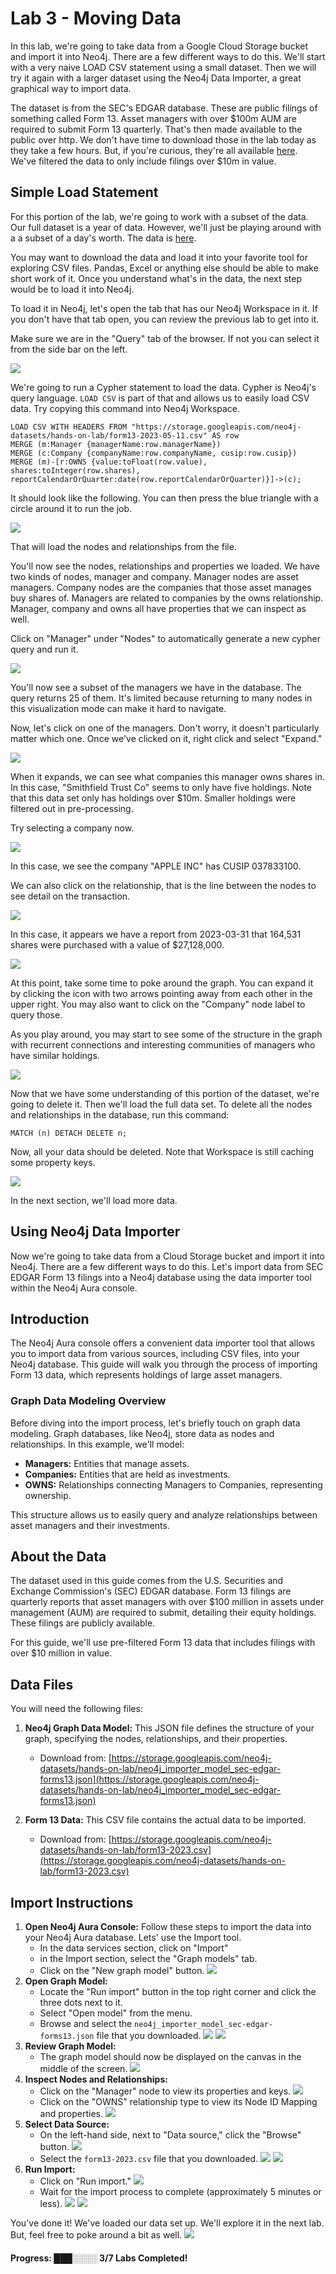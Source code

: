 # Lab 3 - Moving Data
In this lab, we're going to take data from a Google Cloud Storage bucket and import it into Neo4j.  There are a few different ways to do this.  We'll start with a very naive LOAD CSV statement using a small dataset. Then we will try it again with a larger dataset using the Neo4j Data Importer, a great graphical way to import data.

The dataset is from the SEC's EDGAR database.  These are public filings of something called Form 13.  Asset managers with over \$100m AUM are required to submit Form 13 quarterly.  That's then made available to the public over http.  We don't have time to download those in the lab today as they take a few hours.  But, if you're curious, they're all available [here](https://github.com/neo4j-partners/neo4j-sec-edgar-form13).  We've filtered the data to only include filings over $10m in value.

## Simple Load Statement
For this portion of the lab, we're going to work with a subset of the data.  Our full dataset is a year of data.  However, we'll just be playing around with a a subset of a day's worth.  The data is [here](https://storage.googleapis.com/neo4j-datasets/hands-on-lab/form13-2023-05-11.csv).

You may want to download the data and load it into your favorite tool for exploring CSV files.  Pandas, Excel or anything else should be able to make short work of it.  Once you understand what's in the data, the next step would be to load it into Neo4j.

To load it in Neo4j, let's open the tab that has our Neo4j Workspace in it.  If you don't have that tab open, you can review the previous lab to get into it.

Make sure we are in the "Query" tab of the browser. If not you can select it from the side bar on the left.

![](images/01.png)

We're going to run a Cypher statement to load the data.  Cypher is Neo4j's query language.  `LOAD CSV` is part of that and allows us to easily load CSV data.  Try copying this command into Neo4j Workspace.

    LOAD CSV WITH HEADERS FROM "https://storage.googleapis.com/neo4j-datasets/hands-on-lab/form13-2023-05-11.csv" AS row
    MERGE (m:Manager {managerName:row.managerName})
    MERGE (c:Company {companyName:row.companyName, cusip:row.cusip})
    MERGE (m)-[r:OWNS {value:toFloat(row.value), shares:toInteger(row.shares), reportCalendarOrQuarter:date(row.reportCalendarOrQuarter)}]->(c);

It should look like the following.  You can then press the blue triangle with a circle around it to run the job.

![](images/02.png)

That will load the nodes and relationships from the file.

You'll now see the nodes, relationships and properties we loaded.  We have two kinds of nodes, manager and company.  Manager nodes are asset managers.  Company nodes are the companies that those asset manages buy shares of.  Managers are related to companies by the owns relationship.  Manager, company and owns all have properties that we can inspect as well.

Click on "Manager" under "Nodes" to automatically generate a new cypher query and run it.

![](images/03.png)

You'll now see a subset of the managers we have in the database.  The query returns 25 of them.  It's limited because returning to many nodes in this visualization mode can make it hard to navigate.

Now, let's click on one of the managers.  Don't worry, it doesn't particularly matter which one.  Once we've clicked on it, right click and select "Expand."

![](images/04.png)

When it expands, we can see what companies this manager owns shares in.  In this case, "Smithfield Trust Co" seems to only have five holdings.  Note that this data set only has holdings over $10m.  Smaller holdings were filtered out in pre-processing.

Try selecting a company now.

![](images/05.png)

In this case, we see the company "APPLE INC" has CUSIP 037833100.

We can also click on the relationship, that is the line between the nodes to see detail on the transaction.

![](images/06.png)

In this case, it appears we have a report from 2023-03-31 that 164,531 shares were purchased with a value of $27,128,000.

![](images/07.png)

At this point, take some time to poke around the graph.  You can expand it by clicking the icon with two arrows pointing away from each other in the upper right.  You may also want to click on the "Company" node label to query those.

As you play around, you may start to see some of the structure in the graph with recurrent connections and interesting communities of managers who have similar holdings.

![](images/08.png)

Now that we have some understanding of this portion of the dataset, we're going to delete it.  Then we'll load the full data set.  To delete all the nodes and relationships in the database, run this command:

    MATCH (n) DETACH DELETE n;

Now, all your data should be deleted.  Note that Workspace is still caching some property keys.

![](images/09.png)

In the next section, we'll load more data.

## Using Neo4j Data Importer

Now we're going to take data from a Cloud Storage bucket and import it into Neo4j. There are a few different ways to do this. Let's import data from SEC EDGAR Form 13 filings into a Neo4j database using the data importer tool within the Neo4j Aura console.

## Introduction

The Neo4j Aura console offers a convenient data importer tool that allows you to import data from various sources, including CSV files, into your Neo4j database. This guide will walk you through the process of importing Form 13 data, which represents holdings of large asset managers.

### Graph Data Modeling Overview

Before diving into the import process, let's briefly touch on graph data modeling. Graph databases, like Neo4j, store data as nodes and relationships. In this example, we'll model:

* **Managers:** Entities that manage assets.
* **Companies:** Entities that are held as investments.
* **OWNS:** Relationships connecting Managers to Companies, representing ownership.

This structure allows us to easily query and analyze relationships between asset managers and their investments.

## About the Data

The dataset used in this guide comes from the U.S. Securities and Exchange Commission's (SEC) EDGAR database. Form 13 filings are quarterly reports that asset managers with over $100 million in assets under management (AUM) are required to submit, detailing their equity holdings. These filings are publicly available.

For this guide, we'll use pre-filtered Form 13 data that includes filings with over $10 million in value.

## Data Files

You will need the following files:

1.  **Neo4j Graph Data Model:** This JSON file defines the structure of your graph, specifying the nodes, relationships, and their properties.
    * Download from: [https://storage.googleapis.com/neo4j-datasets/hands-on-lab/neo4j_importer_model_sec-edgar-forms13.json](https://storage.googleapis.com/neo4j-datasets/hands-on-lab/neo4j_importer_model_sec-edgar-forms13.json)

2.  **Form 13 Data:** This CSV file contains the actual data to be imported.
    * Download from: [https://storage.googleapis.com/neo4j-datasets/hands-on-lab/form13-2023.csv](https://storage.googleapis.com/neo4j-datasets/hands-on-lab/form13-2023.csv)

## Import Instructions

1.  **Open Neo4j Aura Console:**
Follow these steps to import the data into your Neo4j Aura database. Lets' use the Import tool. 
    * In the data services section, click on "Import"
    * in the Import section, select the "Graph models" tab.
    * Click on the "New graph model" button.
![](images/01.png)
2. **Open Graph Model:**
    * Locate the "Run import" button in the top right corner and click the three dots next to it.
    * Select "Open model" from the menu.
    * Browse and select the `neo4j_importer_model_sec-edgar-forms13.json` file that you downloaded.
![](images/02.png)
![](images/03.png)
7.  **Review Graph Model:**
    * The graph model should now be displayed on the canvas in the middle of the screen.
![](images/04.png)
8.  **Inspect Nodes and Relationships:**
    * Click on the "Manager" node to view its properties and keys.
![](images/05.png)
    * Click on the "OWNS" relationship type to view its Node ID Mapping and properties.
![](images/06.png)
6.  **Select Data Source:**
    * On the left-hand side, next to "Data source," click the "Browse" button.
![](images/07.png)
    * Select the `form13-2023.csv` file that you downloaded.
![](images/08.png)
![](images/09.png)
9.  **Run Import:**
    * Click on "Run import."
![](images/10.png)
    * Wait for the import process to complete (approximately 5 minutes or less).
![](images/11.png)
![](images/12.png)

You've done it!  We've loaded our data set up.  We'll explore it in the next lab.  But, feel free to poke around a bit as well.
![](images/13.png)

#### Progress:  ███░░░░ 3/7 Labs Completed!
